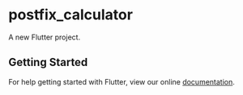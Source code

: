 # postfix_calculator

A new Flutter project.

## Getting Started

For help getting started with Flutter, view our online
[documentation](https://flutter.io/).
